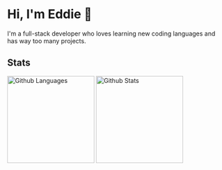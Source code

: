 # Hi, I'm Eddie 👋
I'm a full-stack developer who loves learning new coding languages and has way too many projects.

## Stats
<img height="200" align="center" src="https://camo.githubusercontent.com/d2873783f82f915ee6cbf2578f2e7c2d432b7bb8b03d775d8a4039904371d5fe/68747470733a2f2f6769746875622d726561646d652d73746174732e76657263656c2e6170702f6170692f746f702d6c616e67733f757365726e616d653d6269616e63612d38266c61796f75743d636f6d70616374266c616e67735f636f756e743d3826636172645f77696474683d333230267468656d653d64726163756c61" alt="Github Languages" data-canonical-src="https://github-readme-stats.vercel.app/api/top-langs?username=b-edd&amp;layout=compact&amp;langs_count=8&amp;card_width=320&amp;theme=dracula" style="max-width: 100%;">
<img height="200" align="center" src="https://camo.githubusercontent.com/00e870e06eac2a2e2026df55045d4ae0c3c787b4d4e9dbd62eee865774636302/68747470733a2f2f6769746875622d726561646d652d73746174732e76657263656c2e6170702f6170693f757365726e616d653d6269616e63612d38267468656d653d64726163756c612672616e6b5f69636f6e3d676974687562" alt="Github Stats" data-canonical-src="https://github-readme-stats.vercel.app/api?username=b-edd&amp;theme=dracula&amp;rank_icon=github" style="max-width: 100%;">
<!--
**B-Edd/B-Edd** is a ✨ _special_ ✨ repository because its `README.md` (this file) appears on your GitHub profile.

Here are some ideas to get you started:

- 🔭 I’m currently working on ...
- 🌱 I’m currently learning ...
- 👯 I’m looking to collaborate on ...
- 🤔 I’m looking for help with ...
- 💬 Ask me about ...
- 📫 How to reach me: ...
- 😄 Pronouns: ...
- ⚡ Fun fact: ...
-->
